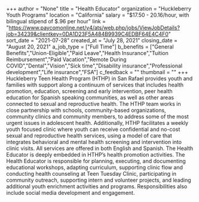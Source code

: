 +++
author = "None"
title = "Health Educator"
organization = "Huckleberry Youth Programs"
location = "California"
salary = "$17.50 - 20.16/hour, with bilingual stipend of $.96 per hour"
link = "https://www.paycomonline.net/v4/ats/web.php/jobs/ViewJobDetails?job=34239&clientkey=0DA1D23F5A484B9939C4EDBF64E4C4F0"
sort_date = "2021-07-28"
created_at = "July 28, 2021"
closing_date = "August 20, 2021"
a_job_type = ["Full Time"]
b_benefits = ["General Benefits","Union-Eligible","Paid Leave","Health Insurance","Tuition Reimbursement","Paid Vacation","Remote During COVID","Dental","Vision","Sick time","Disability insurance","Professional development","Life insurance","FSA"]
c_feedback = ""
thumbnail = ""
+++
Huckleberry Teen Health Program (HTHP) in San Rafael provides youth and families with support along a continuum of services that includes health promotion, education, screening and early intervention, peer health education for Spanish speaking communities, as well as other areas connected to sexual and reproductive health. The HTHP team works in close partnership with schools, community-based organizations, community clinics and community members, to address some of the most urgent issues in adolescent health. Additionally, HTHP facilitates a weekly youth focused clinic where youth can receive confidential and no-cost sexual and reproductive health services, using a model of care that integrates behavioral and mental health screening and intervention into clinic visits. All services are offered in both English and Spanish. The Health Educator is deeply embedded in HTHP’s health promotion activities. The Health Educator is responsible for planning, executing, and documenting educational workshops, adapting curriculum, supporting clinic flow and conducting health counseling at Teen Tuesday Clinic, participating in community outreach, supporting intern and volunteer projects, and leading additional youth enrichment activities and programs. Responsibilities also include social media development and engagement.